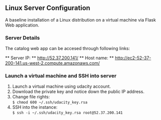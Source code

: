 ## Linux Server Configuration

A baseline installation of a Linux distribution on a virtual machine via Flask Web application.

### Server Details

The catalog web app can be accesed through following links:

** Server IP: ** http://52.37.200.141/
** Host name: ** http://ec2-52-37-200-141.us-west-2.compute.amazonaws.com/

### Launch a virtual machine and SSH into server

1. Launch a  virtual machine using udacity account.
2. Download the private key and notice down the public IP address.
3. Change file rights:  
  `$ chmod 600 ~/.ssh/udacity_key.rsa`
4. SSH into the instance:  
  `$ ssh -i ~/.ssh/udacity_key.rsa root@52.37.200.141`
